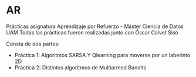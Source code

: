# AR
Prácticas asignatura Aprendizaje por Refuerzo - Máster Ciencia de Datos UAM
Todas las prácticas fueron realizadas junto con Óscar Calvet Sisó

Consta de dos partes: 
-  Práctica 1: Algoritmos SARSA Y Qlearning para moverse por un laberinto 2D
-  Práctica 2: Distintos algoritmos de Multiarmed Bandits
